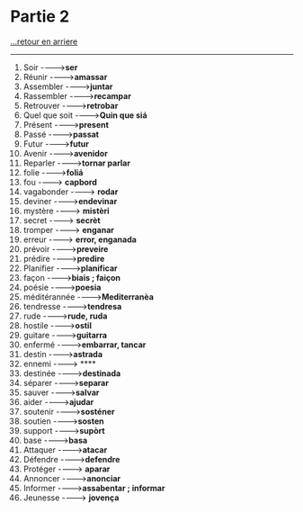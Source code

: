 # Partie 2

[...retour en arriere](../menu.md)

---

1. Soir ---->**ser**
2. Réunir ---->**amassar**
3. Assembler ---->**juntar**
4. Rassembler ---->**recampar**
5. Retrouver ---->**retrobar**
6. Quel que soit ---->**Quin que siá**
7. Présent ---->**present**
8. Passé ---->**passat**
9. Futur ---->**futur**
10. Avenir ---->**avenidor**
11. Reparler ---->**tornar parlar**
12. folie ---->**foliá**
13. fou ----> **capbord**
14. vagabonder ----> **rodar**
15. deviner ---->**endevinar**
16. mystère ----> **mistèri**
17. secret ----> **secrèt**
18. tromper ----> **enganar**
19. erreur ----> **error, enganada**
20. prévoir  ---->**preveire**
21. prédire ---->**predire**
22. Planifier ---->**planificar**
22. façon ---->**biais ; faiçon**
23. poésie ---->**poesia**
24. méditérannée ---->**Mediterranèa**
24. tendresse ---->**tendresa**
25. rude ---->**rude, ruda**
26. hostile ---->**ostil**
27. guitare ---->**guitarra**
28. enfermé ---->**embarrar, tancar**
29. destin ---->**astrada**
30. ennemi ----> ****
31. destinée ---->**destinada**
32. séparer ---->**separar**
33. sauver ---->**salvar**
34. aider ---->**ajudar**
35. soutenir ---->**sosténer**
33. soutien ---->**sosten**
34. support ---->**supòrt**
35. base ---->**basa**
36. Attaquer ---->**atacar**
37. Défendre ---->**defendre**
38. Protéger ----> **aparar**
39. Annoncer ---->**anonciar**
39. Informer  ---->**assabentar ; informar**
40. Jeunesse ----> **jovença**